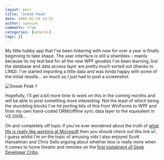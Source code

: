```yaml
---
layout: post
title: "Sneak Peak"
date: 2008-02-20 14:55
author: spencen
comments: true
categories: [General]
tags: []
---
```



My little hobby app that I've been tinkering with now for over a year is finally beginning to take shape. The user interface is still a shambles - mainly because its my test bed for all the new WPF goodies I've been learning, but the database and data access layer are pretty much sorted out (thanks to LINQ). I've started importing a little data and was kinda happy with some of the initial results... so much so I just had to post a screenshot. 
 

![Sneak Peak 1](/images/Sneak%20Peak%201_3.png) 
 

Hopefully, I'll get a bit more time to work on this in the coming months and will be able to post something more interesting. Not the least of which being the stumbling blocks I've hit porting bits of this from WinForms to WPF and from my own hand-coded ORM/offline sync data layer to the equivalent in VS 2008...
 

Oh and completely off topic if you've ever wondered about the truth of [what life is really like working at Microsoft](http://on10.net/blogs/tina/Life-At-Microsoft) then you should check out this link ![](http://blog.spencen.com/emoticons/smile.png). I guess whilst I'm on the topic of amusing vids I also enjoyed Scott Hanselman and Chris Sells arguing about whether less is really more when it comes to home theatre and remotes on the [first instalment of Geek Developer Cribs](http://www.hanselman.com/blog/GeekDeveloperCribsOn10.aspx).


